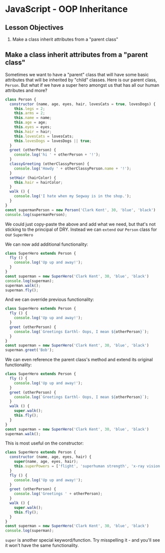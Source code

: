 # JavaScript - OOP Inheritance

<!--SEI1 1:22 -->

## Lesson Objectives

1. Make a class inherit attributes from a "parent class"

## Make a class inherit attributes from a "parent class"

Sometimes we want to have a "parent" class that will have some basic attributes that will be inherited by "child" classes. Here is our parent class, `Person`. But what if we have a super hero amongst us that has all our human attributes and more?

```javascript
class Person {
  constructor (name, age, eyes, hair, lovesCats = true, lovesDogs) {
    this.legs = 2;
    this.arms = 2;
    this.name = name;
    this.age = age;
    this.eyes = eyes;
    this.hair = hair;
    this.lovesCats = lovesCats;
    this.lovesDogs = lovesDogs || true;
  }
  greet (otherPerson) {
    console.log('hi ' + otherPerson + '!');
  }
  classyGreeting (otherClassyPerson) {
    console.log('Howdy ' + otherClassyPerson.name + '!');
  }
  setHair (hairColor) {
    this.hair = hairColor;
  }
  walk () {
    console.log('I hate when my Segway is in the shop.');
  }
}
const supermanPerson = new Person('Clark Kent', 30, 'blue', 'black')
console.log(supermanPerson);
```
We could just copy-paste the above and add what we need, but that's not sticking to the principal of DRY. Instead we can `extend` our `Person` class for our `SuperHero`

We can now add additional functionality:

```javascript
class SuperHero extends Person {
  fly () {
    console.log('Up up and away!');
  }
}
const superman = new SuperHero('Clark Kent', 30, 'blue', 'black')
console.log(superman);
superman.walk();
superman.fly();
```

And we can override previous functionality:

```javascript
class SuperHero extends Person {
  fly () {
    console.log('Up up and away!');
  }
  greet (otherPerson) {
    console.log(`Greetings Earthl- Oops, I mean ${otherPerson}`);
  }
}
const superman = new SuperHero('Clark Kent', 30, 'blue', 'black')
superman.greet('Bob');
```

<!--Definitely need to explain the template literal syntax above -->

We can even reference the parent class's method and extend its original functionality:

```javascript
class SuperHero extends Person {
  fly () {
    console.log('Up up and away!');
  }
  greet (otherPerson) {
    console.log(`Greetings Earthl- Oops, I mean ${otherPerson}`);
  }
  walk () {
    super.walk();
    this.fly();
  }
}
const superman = new SuperHero('Clark Kent', 30, 'blue', 'black')
superman.walk();
```

This is most useful on the constructor:

```javascript
class SuperHero extends Person {
  constructor (name, age, eyes, hair) {
    super(name, age, eyes, hair);
    this.superPowers = ['flight', 'superhuman strength', 'x-ray vision', 'heat vision', 'cold breath', 'super-speed', 'enhanced hearing', 'nigh-invulnerability'];
  }
  fly () {
    console.log('Up up and away!');
  }
  greet (otherPerson) {
    console.log('Greetings ' + otherPerson);
  }
  walk () {
    super.walk();
    this.fly();
  }
}
const superman = new SuperHero('Clark Kent', 30, 'blue', 'black')
console.log(superman);
```

`super` is another special keyword/function. Try misspelling it - and you'll see it won't have the same functionality.

<!--SEI1 1:43 -->
